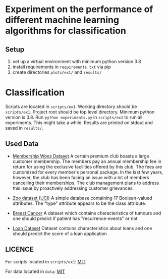 # Experiment on the performance of different machine learning algorithms for classification

Setup
-----
1. set up a virtual environment with minimum python version 3.8
2. install requirements in `requirements.txt` via pip
3. create directories `plots/ex1/` and `results/`

Classification
===
Scripts are located in `scripts/ex1`.
Working directory should be `scripts/ex1`.
Project root should be top level directory.
Minimum python version is 3.8. Run `python experiments.py` in `scripts/ex1` to run all experiments.
This might take a while. Results are printed on stdout and saved in `results/`.

## Used Data
- [Membership Woes Dataset](https://api.openml.org/d/44224)
A certain premium club boasts a large customer membership. The members pay an annual membership fee in return for using the exclusive facilities offered by this club. The fees are customized for every member's personal package. In the last few years, however, the club has been facing an issue with a lot of members cancelling their memberships. The club management plans to address this issue by proactively addressing customer grievances.
  
- [Zoo dataset (UCI)](https://doi.org/10.24432/C5R59V)
A simple database containing 17 Boolean-valued attributes.  The "type" attribute appears to be the class attribute. 

- [Breast Cancer](https://github.com/moritx/performance-experiment-machine-learning/tree/main/data)
A dataset which contains characteristics of tumours and one should predict if patient has "recurrence-events" or not
  
- [Loan Dataset](https://github.com/moritx/performance-experiment-machine-learning/tree/main/data)
Dataset contains characteristics about loans and one should predict the score of a loan application

## LICENCE
For scripts located in `scripts/ex1`: [MIT](https://github.com/moritx/performance-experiment-machine-learning/blob/main/LICENSE)

For data located in `data`: [MIT](https://github.com/moritx/performance-experiment-machine-learning/data/blob/main/LICENSE)

